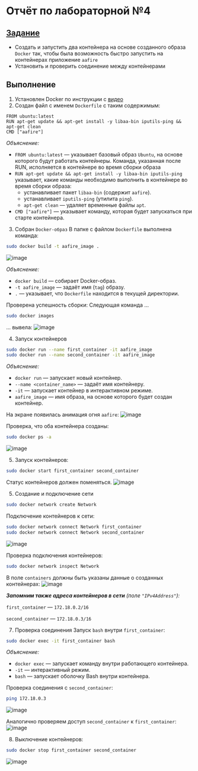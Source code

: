# Отчёт по лабораторной №4
## [Задание](README.md)
- Создать и запустить два контейнера на основе созданного образа `Docker` так, чтобы была возможность быстро запустить на контейнерах приложение `aafire`
- Установить и проверить соединение между контейнерами

## Выполнение 
1. Установлен Docker по инструкции с [видео](https://yandex.ru/video/preview/3719090281561281090)
2. Создан файл с именем `Dockerfile` с таким содержимым:
```
FROM ubuntu:latest
RUN apt-get update && apt-get install -y libaa-bin iputils-ping && apt-get clean
CMD ["aafire"]
```
*Объяснение:*
- `FROM ubuntu:latest` — указывает базовый образ `Ubuntu`, на основе которого будут работать контейнеры. Команда, указанная после RUN, исполняется в контейнере во время сборки образа
- `RUN apt-get update && apt-get install -y libaa-bin iputils-ping` указывает, какие команды необходимо выполнить в контейнере во время сборки образа:
  - устанавливает пакет `libaa-bin` (содержит `aafire`).
  - устанавливает `iputils-ping` (утилита `ping`).
  - `apt-get clean` — удаляет временные файлы `apt`.
- `CMD ["aafire"]` — указывает команду, которая будет запускаться при старте контейнера.

3. Собран `Docker-образ`
В папке с файлом `Dockerfile` выполнена команда:
```bash
sudo docker build -t aafire_image .
```
![image](https://github.com/user-attachments/assets/e4632194-dddd-4e9a-8447-b5ad6906221f)

*Объяснение:*
- `docker build` — собирает Docker-образ.
- `-t aafire_image` — задаёт имя (`tag`) образу.
- `.` — указывает, что `Dockerfile` находится в текущей директории.

Проверена успешность сборки:
Следующая команда ...
```bash
sudo docker images
```
... вывела:
![image](https://github.com/user-attachments/assets/78772063-325d-49aa-871f-8a0e2df4f3c0)

4. Запуск контейнеров
```bash
sudo docker run --name first_container -it aafire_image
sudo docker run --name second_container -it aafire_image
```

*Объяснение:*
- `docker run` — запускает новый контейнер.
- `--name <container_name>` — задаёт имя контейнеру.
- `-it` — запускает контейнер в интерактивном режиме.
- `aafire_image` — имя образа, на основе которого будет создан контейнер.
  
На экране появилась анимация огня `aafire`:
![image](https://github.com/user-attachments/assets/c18a1fc1-823d-4ad5-994f-5a8dc5a623d7)

Проверка, что оба контейнера созданы:
```bash
sudo docker ps -a
```
![image](https://github.com/user-attachments/assets/4d95f25e-1197-4375-ae2e-31c129a61640)

5. Запуск контейнеров:
```bash
sudo docker start first_container second_container
```
Статус контейнеров должен поменяться.
![image](https://github.com/user-attachments/assets/fb9e5003-7ebc-4146-986e-428612e8aeff)


5. Создание и подключение сети
```bash
sudo docker network create Network
```
Подключение контейнеров к сети:
```bash
sudo docker network connect Network first_container
sudo docker network connect Network second_container
```
![image](https://github.com/user-attachments/assets/36e12006-f981-41f5-bce7-74ed936a83ce)

Проверка подключения контейнеров:
```bash
sudo docker network inspect Network
```
В поле `containers` должны быть указаны данные о созданных контейнерах:
![image](https://github.com/user-attachments/assets/09bb48ca-9c8b-4e99-b53e-cc7c5f293228)

***Запомним также адреса контейнеров в сети** (поле `"IPv4Address"`):*

`first_container` — `172.18.0.2/16`

`second_container` — `172.18.0.3/16`

7. Проверка соединения
Запуск `bash` внутри `first_container`:
```bash
sudo docker exec -it first_container bash
```
*Объяснение:*
- `docker exec` — запускает команду внутри работающего контейнера.
- `-it` — интерактивный режим.
- `bash` — запускает оболочку Bash внутри контейнера.

Проверка соединения с `second_container`:
```bash
ping 172.18.0.3
```
![image](https://github.com/user-attachments/assets/01f6cf81-71ce-460d-8be7-4f63d9d3a659)


Аналогично проверяем доступ `second_container` к `first_container`:
![image](https://github.com/user-attachments/assets/13b33a82-fe62-4218-ae3d-0d0a44d54f29)

8. Выключение контейнеров:
```bash
sudo docker stop first_container second_container
```
![image](https://github.com/user-attachments/assets/c921f9e3-e717-49e6-b73e-04a9ebcfce2c)

